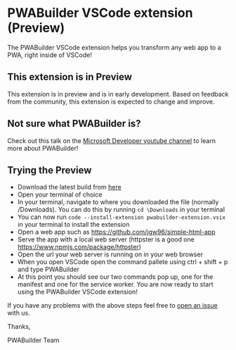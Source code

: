 # PWABuilder VSCode extension (Preview)

The PWABuilder VSCode extension helps you transform any web app to a PWA, right inside of VSCode!

## This extension is in Preview

This extension is in preview and is in early development. Based on feedback from the community, this extension is expected to change and improve.


## Not sure what PWABuilder is? 

Check out this talk on the [Microsoft Developer youtube channel](https://youtu.be/ks3CYvPBO2k?t=1109) to learn more about PWABuilder! 


## Trying the Preview

- Download the latest build from [here](https://github.com/pwa-builder/pwabuilder-vscode-extension/releases/tag/v0.0.1)
- Open your terminal of choice
- In your terminal, navigate to where you downloaded the file (normally /Downloads). You can do this by running `cd \Downloads` in your terminal
- You can now run `code --install-extension pwabuilder-extension.vsix` in your terminal to install the extension
- Open a web app such as https://github.com/jgw96/simple-html-app
- Serve the app with a local web server (httpster is a good one https://www.npmjs.com/package/httpster)
- Open the url your web server is running on in your web browser
- When you open VSCode open the command pallete using ctrl + shift + p and type PWABuilder
- At this point you should see our two commands pop up, one for the manifest and one for the service worker. You are now ready to start using the PWABuilder VSCode extension! 


If you have any problems with the above steps feel free to [open an issue](https://github.com/pwa-builder/pwabuilder-vscode-extension/issues) with us.

Thanks,

PWABuilder Team
